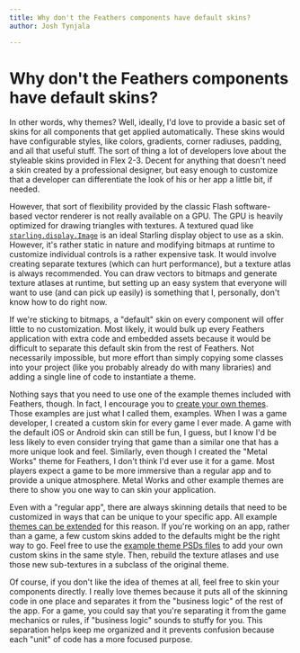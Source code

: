 ```yaml
---
title: Why don't the Feathers components have default skins?  
author: Josh Tynjala

---
```

# Why don't the Feathers components have default skins?

In other words, why themes? Well, ideally, I'd love to provide a basic set of skins for all components that get applied automatically. These skins would have configurable styles, like colors, gradients, corner radiuses, padding, and all that useful stuff. The sort of thing a lot of developers love about the styleable skins provided in Flex 2-3. Decent for anything that doesn't need a skin created by a professional designer, but easy enough to customize that a developer can differentiate the look of his or her app a little bit, if needed.

However, that sort of flexibility provided by the classic Flash software-based vector renderer is not really available on a GPU. The GPU is heavily optimized for drawing triangles with textures. A textured quad like [`starling.display.Image`](http://doc.starling-framework.org/core/starling/display/Image.html) is an ideal Starling display object to use as a skin. However, it's rather static in nature and modifying bitmaps at runtime to customize individual controls is a rather expensive task. It would involve creating separate textures (which can hurt performance), but a texture atlas is always recommended. You can draw vectors to bitmaps and generate texture atlases at runtime, but setting up an easy system that everyone will want to use (and can pick up easily) is something that I, personally, don't know how to do right now.

If we're sticking to bitmaps, a "default" skin on every component will offer little to no customization. Most likely, it would bulk up every Feathers application with extra code and embedded assets because it would be difficult to separate this default skin from the rest of Feathers. Not necessarily impossible, but more effort than simply copying some classes into your project (like you probably already do with many libraries) and adding a single line of code to instantiate a theme.

Nothing says that you need to use one of the example themes included with Feathers, though. In fact, I encourage you to [create your own themes](../custom-themes.html). Those examples are just what I called them, examples. When I was a game developer, I created a custom skin for every game I ever made. A game with the default iOS or Android skin can still be fun, I guess, but I know I'd be less likely to even consider trying that game than a similar one that has a more unique look and feel. Similarly, even though I created the "Metal Works" theme for Feathers, I don't think I'd ever use it for a game. Most players expect a game to be more immersive than a regular app and to provide a unique atmosphere. Metal Works and other example themes are there to show you one way to can skin your application.

Even with a "regular app", there are always skinning details that need to be customized in ways that can be unique to your specific app. All example [themes can be extended](../extending-themes.html) for this reason. If you're working on an app, rather than a game, a few custom skins added to the defaults might be the right way to go. Feel free to use the [example theme PSDs files](../theme-sources.html) to add your own custom skins in the same style. Then, rebuild the texture atlases and use those new sub-textures in a subclass of the original theme.

Of course, if you don't like the idea of themes at all, feel free to skin your components directly. I really love themes because it puts all of the skinning code in one place and separates it from the "business logic" of the rest of the app. For a game, you could say that you're separating it from the game mechanics or rules, if "business logic" sounds to stuffy for you. This separation helps keep me organized and it prevents confusion because each "unit" of code has a more focused purpose.
